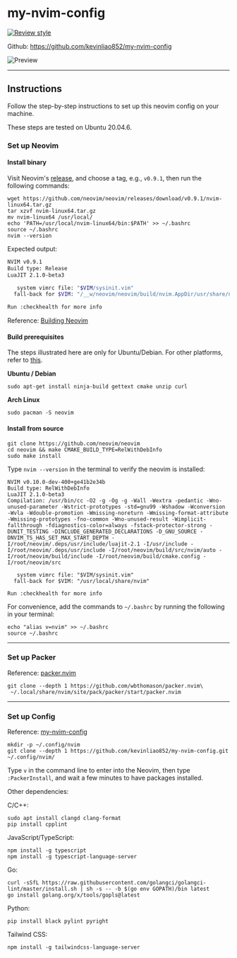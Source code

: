 # my-nvim-config

[![Review style](https://github.com/kevinliao852/my-nvim-config/actions/workflows/style-check.yaml/badge.svg)](https://github.com/kevinliao852/my-nvim-config/actions/workflows/style-check.yaml)

Github: https://github.com/kevinliao852/my-nvim-config

![Preview](https://i.imgur.com/yko6JbH.png)

---

## Instructions

Follow the step-by-step instructions to set up this neovim config on your machine.

These steps are tested on Ubuntu 20.04.6.

### Set up Neovim

#### Install binary

Visit Neovim's [release](https://github.com/neovim/neovim/tags), and choose a tag, e.g., `v0.9.1`, then run the following commands:

```bash=
wget https://github.com/neovim/neovim/releases/download/v0.9.1/nvim-linux64.tar.gz
tar xzvf nvim-linux64.tar.gz
mv nvim-linux64 /usr/local/
echo 'PATH=/usr/local/nvim-linux64/bin:$PATH' >> ~/.bashrc
source ~/.bashrc
nvim --version
```

Expected output:

```bash
NVIM v0.9.1
Build type: Release
LuaJIT 2.1.0-beta3

   system vimrc file: "$VIM/sysinit.vim"
  fall-back for $VIM: "/__w/neovim/neovim/build/nvim.AppDir/usr/share/nvim"

Run :checkhealth for more info
```

Reference: [Building Neovim](https://github.com/neovim/neovim/wiki/Building-Neovim)

#### Build prerequisites

The steps illustrated here are only for Ubuntu/Debian. For other platforms, refer to [this](https://github.com/neovim/neovim/wiki/Building-Neovim#build-prerequisites).

**Ubuntu / Debian**

```bash=
sudo apt-get install ninja-build gettext cmake unzip curl
```

**Arch Linux**

```bash=
sudo pacman -S neovim
```

#### Install from source

```bash=
git clone https://github.com/neovim/neovim
cd neovim && make CMAKE_BUILD_TYPE=RelWithDebInfo
sudo make install
```

Type `nvim --version` in the terminal to verify the neovim is installed:

```bash=
NVIM v0.10.0-dev-400+ge41b2e34b
Build type: RelWithDebInfo
LuaJIT 2.1.0-beta3
Compilation: /usr/bin/cc -O2 -g -Og -g -Wall -Wextra -pedantic -Wno-unused-parameter -Wstrict-prototypes -std=gnu99 -Wshadow -Wconversion -Wvla -Wdouble-promotion -Wmissing-noreturn -Wmissing-format-attribute -Wmissing-prototypes -fno-common -Wno-unused-result -Wimplicit-fallthrough -fdiagnostics-color=always -fstack-protector-strong -DUNIT_TESTING -DINCLUDE_GENERATED_DECLARATIONS -D_GNU_SOURCE -DNVIM_TS_HAS_SET_MAX_START_DEPTH -I/root/neovim/.deps/usr/include/luajit-2.1 -I/usr/include -I/root/neovim/.deps/usr/include -I/root/neovim/build/src/nvim/auto -I/root/neovim/build/include -I/root/neovim/build/cmake.config -I/root/neovim/src

   system vimrc file: "$VIM/sysinit.vim"
  fall-back for $VIM: "/usr/local/share/nvim"

Run :checkhealth for more info
```

For convenience, add the commands to `~/.bashrc` by running the following in your terminal:

```bash=
echo "alias v=nvim" >> ~/.bashrc
source ~/.bashrc
```

---

### Set up Packer

Reference: [packer.nvim](https://github.com/wbthomason/packer.nvim)

```bash=
git clone --depth 1 https://github.com/wbthomason/packer.nvim\
 ~/.local/share/nvim/site/pack/packer/start/packer.nvim
```

---

### Set up Config

Reference: [my-nvim-config](https://github.com/kevinliao852/my-nvim-config)

```bash=
mkdir -p ~/.config/nvim
git clone --depth 1 https://github.com/kevinliao852/my-nvim-config.git ~/.config/nvim/
```

Type `v` in the command line to enter into the Neovim, then type `:PackerInstall`, and wait a few minutes to have packages installed.

Other dependencies:

C/C++:

```bash=
sudo apt install clangd clang-format
pip install cpplint
```

JavaScript/TypeScript:

```bash=
npm install -g typescript
npm install -g typescript-language-server
```

Go:

```bash=
curl -sSfL https://raw.githubusercontent.com/golangci/golangci-lint/master/install.sh | sh -s -- -b $(go env GOPATH)/bin latest
go install golang.org/x/tools/gopls@latest
```

Python:

```bash=
pip install black pylint pyright
```

Tailwind CSS:

```bash=
npm install -g tailwindcss-language-server
```
